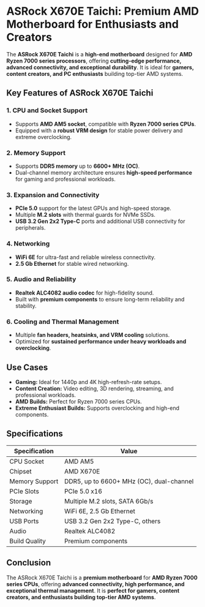 # ASRock X670E Taichi: Premium AMD Motherboard for Enthusiasts and Creators

The **ASRock X670E Taichi** is a **high-end motherboard** designed for **AMD Ryzen 7000 series processors**, offering **cutting-edge performance, advanced connectivity, and exceptional durability**. It is ideal for **gamers, content creators, and PC enthusiasts** building top-tier AMD systems.

## Key Features of ASRock X670E Taichi

### 1. **CPU and Socket Support**

* Supports **AMD AM5 socket**, compatible with **Ryzen 7000 series CPUs**.
* Equipped with a **robust VRM design** for stable power delivery and extreme overclocking.

### 2. **Memory Support**

* Supports **DDR5 memory** up to **6600+ MHz (OC)**.
* Dual-channel memory architecture ensures **high-speed performance** for gaming and professional workloads.

### 3. **Expansion and Connectivity**

* **PCIe 5.0** support for the latest GPUs and high-speed storage.
* Multiple **M.2 slots** with thermal guards for NVMe SSDs.
* **USB 3.2 Gen 2x2 Type-C** ports and additional USB connectivity for peripherals.

### 4. **Networking**

* **WiFi 6E** for ultra-fast and reliable wireless connectivity.
* **2.5 Gb Ethernet** for stable wired networking.

### 5. **Audio and Reliability**

* **Realtek ALC4082 audio codec** for high-fidelity sound.
* Built with **premium components** to ensure long-term reliability and stability.

### 6. **Cooling and Thermal Management**

* Multiple **fan headers, heatsinks, and VRM cooling** solutions.
* Optimized for **sustained performance under heavy workloads and overclocking**.

## Use Cases

* **Gaming:** Ideal for 1440p and 4K high-refresh-rate setups.
* **Content Creation:** Video editing, 3D rendering, streaming, and professional workloads.
* **AMD Builds:** Perfect for Ryzen 7000 series CPUs.
* **Extreme Enthusiast Builds:** Supports overclocking and high-end components.

## Specifications

| Specification  | Value                                    |
| -------------- | ---------------------------------------- |
| CPU Socket     | AMD AM5                                  |
| Chipset        | AMD X670E                                |
| Memory Support | DDR5, up to 6600+ MHz (OC), dual-channel |
| PCIe Slots     | PCIe 5.0 x16                             |
| Storage        | Multiple M.2 slots, SATA 6Gb/s           |
| Networking     | WiFi 6E, 2.5 Gb Ethernet                 |
| USB Ports      | USB 3.2 Gen 2x2 Type-C, others           |
| Audio          | Realtek ALC4082                          |
| Build Quality  | Premium components                       |

## Conclusion

The ASRock X670E Taichi is a **premium motherboard** for **AMD Ryzen 7000 series CPUs**, offering **advanced connectivity, high performance, and exceptional thermal management**. It is **perfect for gamers, content creators, and enthusiasts building top-tier AMD systems**.
